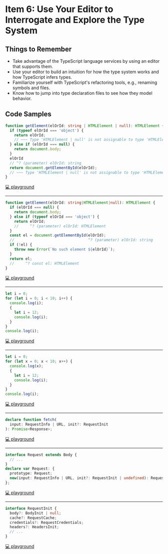 # Item 6: Use Your Editor to Interrogate and Explore the Type System

## Things to Remember

- Take advantage of the TypeScript language services by using an editor that supports them.
- Use your editor to build an intuition for how the type system works and how TypeScript infers types.
- Familiarize yourself with TypeScript's refactoring tools, e.g., renaming symbols and files.
- Know how to jump into type declaration files to see how they model behavior.



## Code Samples

```ts
function getElement(elOrId: string | HTMLElement | null): HTMLElement {
  if (typeof elOrId === 'object') {
    return elOrId;
    // ~~~ Type 'HTMLElement | null' is not assignable to type 'HTMLElement'
  } else if (elOrId === null) {
    return document.body;
  }
  elOrId
  // ^? (parameter) elOrId: string
  return document.getElementById(elOrId);
  // ~~~ Type 'HTMLElement | null' is not assignable to type 'HTMLElement'
}
```

[💻 playground](https://www.typescriptlang.org/play/?ts=5.4.5#code/GYVwdgxgLglg9mABAcwKZQKIBtUFtVhQAUqWA8gE4CSAJgFyIDOUFMYyiAPogBIAqAWQAy2PAShdEYEFiwBKBv2Gj8hRAG8AUIkQxgiIlACeAB1Rx9pSrUQBee4gDkcAEYArVNEdyN2nYgp0EAokK2oaAG4-HQB6GMQAPyTEPlNUJyURHFUJbmlZR11GKTgJAENGRhhkMDKXHEQoOEa0jMEssUJHPwBfRFJGdL0DMJt7WykZeV9-AKCQxBo4CBAcgDoXOBojKJ0ev1GaPzjEAD0AfgMTMooy-ChUCh9DhmZWdj9AqGCkJZX1tCYbLiABCRloJHI4Tku0QJySCRSrUcmRU4kk+SwhRgxTApUQFSqNTqDSaLTMbWUwK6mn2QA)

----

```ts
function getElement(elOrId: string|HTMLElement|null): HTMLElement {
  if (elOrId === null) {
    return document.body;
  } else if (typeof elOrId === 'object') {
    return elOrId;
    //     ^? (parameter) elOrId: HTMLElement
  }
  const el = document.getElementById(elOrId);
  //                                 ^? (parameter) elOrId: string
  if (!el) {
    throw new Error(`No such element ${elOrId}`);
  }
  return el;
  //     ^? const el: HTMLElement
}
```

[💻 playground](https://www.typescriptlang.org/play/?ts=5.4.5#code/GYVwdgxgLglg9mABAcwKZQKIBtUFtVhQAUqWA8gE4CSAJgFyIDOUFMYyAPgBIAqAsgBlseAlA5gQWLAEoGvQcPyFEAbwBQiRDGCIS5ajUQBeE4glTpqjZsQV0ICkhpwIIJVAB0AIzg0AngDc1gC+iKSMqFo6RFB+AA6ocDqklLTGpgDkcF4AVqjQGZbqNrb2jmH6tEElAPQ1JYgAegD8unEAhhTt+FCoFJYpBnL8QjjuIdYQCMwVxojOru4eaJhjogBCfrR6qTTS1Yh1DccnpyctbZ3d6H0DlfRMLGzI1tq6AISkRdaaUAAWFDgAHczKgQRgKICKEQAAYAOTgTBAED+FREygAJCpBrRgjD9hNNHYoA4kKQDkcShcpmAZqRhgo1oQ1ME1EA)

----

```ts
let i = 0;
for (let i = 0; i < 10; i++) {
  console.log(i);
  {
    let i = 12;
    console.log(i);
  }
}
console.log(i);
```

[💻 playground](https://www.typescriptlang.org/play/?ts=5.4.5#code/DYUwLgBAlhC8EAYDcAoAZgewE4QBSkhnmWggB4IBGEqAaloEoIBvFCCAYwwDsBnDUADpgGAOa4oDVO1bt2BUvEoAmaXK58BIYWIlS2EAL4pjG-kJHjJqIA)

----

```ts
let i = 0;
for (let x = 0; x < 10; x++) {
  console.log(x);
  {
    let i = 12;
    console.log(i);
  }
}
console.log(i);
```

[💻 playground](https://www.typescriptlang.org/play/?ts=5.4.5#code/DYUwLgBAlhC8EAYDcAoAZgewE4QBSkgA85EkJiAeCARmXIGp6BKCAbxQggGMMA7AZwygAdMAwBzXISapO7TpwLQS1AEyyFPAUJCiJuKDI4QAvijNbBIsZMOogA)

----

```ts
declare function fetch(
  input: RequestInfo | URL, init?: RequestInit
): Promise<Response>;
```

[💻 playground](https://www.typescriptlang.org/play/?ts=5.4.5#code/CYUwxgNghgTiAEAzArgOzAFwJYHtVJAzAAsAKAKHni1QAdkMAueAJRAEdkQBnDASVSIc8AD7wAqiwAyAGmqosGAPzM2nHvwUZyASmYAFGDgC2WbiAA8bbrTzmAfAG5yQA)

----

```ts
interface Request extends Body {
  // ...
}
declare var Request: {
  prototype: Request;
  new(input: RequestInfo | URL, init?: RequestInit | undefined): Request;
};
```

[💻 playground](https://www.typescriptlang.org/play/?ts=5.4.5#code/JYOwLgpgTgZghgYwgAgEoQI4FcIGczIQAekIAJrsgEID2ZAnsgN4BQyyA9B8gHR8sBfFmQgIANnCgoAbpLSYc+AFzM2yAA5QaYbfXUQV6bHjABuNSAgB3ABSh1WMIYUmAkiBg1kAH2QBVVAAZABpkUGAwAH5nY3x3CJ9kLHIIGFAIMgBKGMUzQXMgA)

----

```ts
interface RequestInit {
  body?: BodyInit | null;
  cache?: RequestCache;
  credentials?: RequestCredentials;
  headers?: HeadersInit;
  // ...
}
```

[💻 playground](https://www.typescriptlang.org/play/?ts=5.4.5#code/JYOwLgpgTgZghgYwgAgEoQI4FcIGcwCSIwYyA3gFDLIBGA9gCYCeA-AFzIBCjTRJyAH2QgsAG1EBuKsgSIAFhHZpMOfAGF5EKdQRQIDCOGBxRuJemx4wavQaMnc25ArgGoZjgAkIr6Lj5gTgD0QcgAdBEUAL4UQA)
